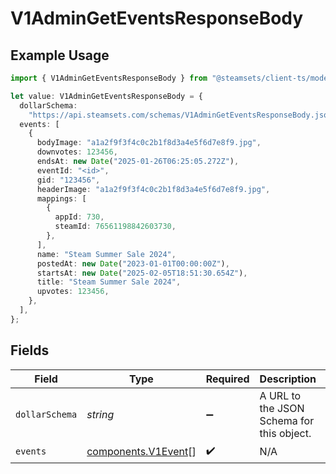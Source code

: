 # V1AdminGetEventsResponseBody

## Example Usage

```typescript
import { V1AdminGetEventsResponseBody } from "@steamsets/client-ts/models/components";

let value: V1AdminGetEventsResponseBody = {
  dollarSchema:
    "https://api.steamsets.com/schemas/V1AdminGetEventsResponseBody.json",
  events: [
    {
      bodyImage: "a1a2f9f3f4c0c2b1f8d3a4e5f6d7e8f9.jpg",
      downvotes: 123456,
      endsAt: new Date("2025-01-26T06:25:05.272Z"),
      eventId: "<id>",
      gid: "123456",
      headerImage: "a1a2f9f3f4c0c2b1f8d3a4e5f6d7e8f9.jpg",
      mappings: [
        {
          appId: 730,
          steamId: 76561198842603730,
        },
      ],
      name: "Steam Summer Sale 2024",
      postedAt: new Date("2023-01-01T00:00:00Z"),
      startsAt: new Date("2025-02-05T18:51:30.654Z"),
      title: "Steam Summer Sale 2024",
      upvotes: 123456,
    },
  ],
};
```

## Fields

| Field                                                               | Type                                                                | Required                                                            | Description                                                         | Example                                                             |
| ------------------------------------------------------------------- | ------------------------------------------------------------------- | ------------------------------------------------------------------- | ------------------------------------------------------------------- | ------------------------------------------------------------------- |
| `dollarSchema`                                                      | *string*                                                            | :heavy_minus_sign:                                                  | A URL to the JSON Schema for this object.                           | https://api.steamsets.com/schemas/V1AdminGetEventsResponseBody.json |
| `events`                                                            | [components.V1Event](../../models/components/v1event.md)[]          | :heavy_check_mark:                                                  | N/A                                                                 |                                                                     |
